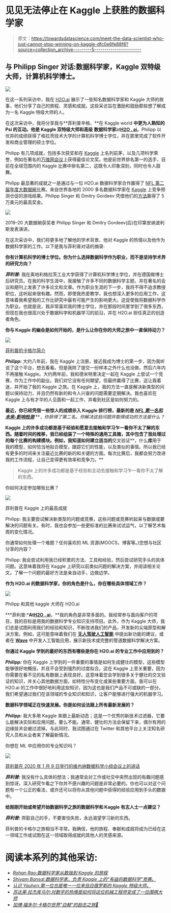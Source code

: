 # 见见无法停止在 Kaggle 上获胜的数据科学家

> 原文：<https://towardsdatascience.com/meet-the-data-scientist-who-just-cannot-stop-winning-on-kaggle-dfc0e6fe88f8?source=collection_archive---------5----------------------->

## 与 Philipp Singer 对话:数据科学家，Kaggle 双特级大师，计算机科学博士。

![](img/2c07903182c96b37bca8a3d4c9a798c7.png)

在这一系列采访中，我在 [H2O.ai](https://www.h2o.ai/) 展示了一些知名数据科学家和 Kaggle 大师的故事，他们分享了自己的旅程、灵感和成就。这些采访旨在激励和鼓励那些想了解成为一名 Kaggle 特级大师的人。

在这次采访中，我将分享我与**菲利普辛格、**在 Kaggle world **中更为人熟知的 **Psi** 的互动。**他是 **Kaggle 双特级大师**和**高级** **数据科学家**at[**H2O . ai**](https://www.h2o.ai/)。Philipp 以优异的成绩获得了格拉茨技术大学的计算机科学博士学位，并在那里完成了软件开发和商业管理的硕士学位。

Philipp 有几项成就，包括多次获奖和在 [Kaggle](https://www.kaggle.com/philippsinger) 上名列前茅，以及几项科学荣誉，例如在著名的[万维网会议](http://www.www2015.it/)上获得最佳论文奖。他是前世界排名第一的选手，目前在全球范围内的 Kaggle 比赛中排名第二，这既令人印象深刻，同时也令人鼓舞。

Philipp 最显著的成就之一是通过与一位 H2O.ai 数据科学家合作赢得了 [NFL 第二届年度大数据碗](https://www.kaggle.com/c/nfl-big-data-bowl-2020/overview)比赛。来自世界各地的 2000 多名数据科学家在 [Kaggle](https://www.kaggle.com/c/nfl-big-data-bowl-2020/) 上竞争预测仓促的游戏结果。Philipp Singer 和 Dmitry Gordeev 凭借他们的[方法](https://www.kaggle.com/c/nfl-big-data-bowl-2020/discussion/119400)赢得了 5 万美元的最高奖金。

![](img/0abf45c8559d9378369f26efd364cba7.png)

2019-20 大数据碗获奖者 Philipp Singer 和 Dmitry Gordeev(后)在印第安纳波利斯发表演讲。

在这次采访中，我们将更多地了解他的学术背景、他对 Kaggle 的热情以及他作为数据科学家的工作。以下是我与菲利普对话的摘录:

**你有计算机科学的博士学位。你为什么选择数据科学作为职业，而不是坚持学术界的研究方向？**

***菲利普:*** 我在奥地利格拉茨工业大学获得了计算机科学博士学位，并在德国做博士后研究员。在我的科学生涯中，我接触了许多不同的数据科学主题，并在著名的会议和期刊上发表了许多论文和文章。作为职业生涯的下一步，我将不得不追求教授职位，这听起来很有趣。然而，即使我热爱教学，我也想深入更多的应用工作，这意味着我希望我的工作比研究中最有可能产生的影响更大。这促使我将数据科学作为职业。也就是说，我非常喜欢我的博士学位，并在那段时间里学到了很多东西，但现在我也很高兴处于数据科学和机器学习的前沿，并在 H2O.ai 担任真正的创造者角色。

**你与 Kaggle 的幽会是如何开始的，是什么让你在你的大师之旅中一直保持动力？**

![](img/64da34fa8a407a75f138fa5971c8bdef.png)

[菲利普的卡格尔简介](https://www.kaggle.com/philippsinger)

***Philipp:*** 大约八年前，我在 Kaggle 上注册，接近我成为博士的第一步，因为我听说了这个平台，想去看看。但是我除了提交一份样本之外什么也没做，然后六年内不再接触 Kaggle。大约两年前，我和德米特里决定一起在 Kaggle 上尝试一个竞赛，作为工作中的副业。我们对它没有任何期望，但最终赢得了比赛，这让我着迷，并开始了我的 Kaggle 之旅。在 Kaggle 上，我的方法一直是解决新类型的问题以保持动力，并且仍然有新的和令人兴奋的问题需要定期解决。我也喜欢在 Kaggle 上与有才华的人见面和一起工作，并看到社区是如何努力的。

**最近，你已经凭借一些惊人的成绩杀入 Kaggle 排行榜，最新的是** [***NFL 第一名和未来-影响检测***](https://www.kaggle.com/c/nfl-impact-detection) ***，*你获得了第二名。你解决这些问题并取得成功的方法是什么？**

**Kaggle 上的许多成功都是基于经验和愿意去接触和学习乍一看你不太了解的东西。随着时间的推移，我已经组装了一个特殊的通用工具箱，其中包含了我处理过的每个比赛的构建模块。例如，我知道如何建立适当的**交叉验证**，什么**库**用于我的模型，如何恰当地拟合模型，跟踪它们的性能，以及类似的事情。所以我已经有更多的时间来关注最近比赛的新的和关键的方面。每次比赛后，我都会努力改进我的工作流程，让自己变得更有效率和竞争力。**

> Kaggle 上的许多成功都是基于经验和主动去接触和学习乍一看你不太了解的东西。

你如何决定参加哪些比赛？

![](img/5ce643e3dbddac076a9a7bfd7716b1d7.png)

菲利普在 Kaggle 上的最高成就

Philipp: 我主要尝试解决新类型的问题或竞赛，这些问题或竞赛听起来与数据或要解决的问题有关。有时，我也会参加一些更标准的比赛来试试运气，以了解艺术每周的变化情况。

你通常如何处理一个难题？任何喜欢的 ML 资源(MOOCS，博客等。)您想与社区分享的内容？

Philipp: 我会尝试利用我已经积累的方法、工具和经验，然后尝试研究手头的具体问题。这意味着我将在 Kaggle 上研究以前类似问题的解决方案，并阅读相关论文。了解一个问题的最好方法是亲自动手，边做边学。

**作为 H2O.ai 的数据科学家，你的角色是什么，你在哪些具体领域工作？**

![](img/10f5cc24189b6db6b8e9443d77c6e354.png)

Philipp 和其他 kaggle 大师在 H2O.ai

***菲利普:***At[**H2O . ai**](https://www.h2o.ai/)**，**我的角色是非常多面的。我经常参与面向客户的项目，我的目标是用我的数据科学专业知识支持项目。此外，作为 Kaggle 大师，我们总是试图利用我们的经验和知识，不断改进我们的产品，开发新的尖端原型和解决方案。例如，这可能意味着我们在 [**无人驾驶人工智能**](https://www.h2o.ai/products/h2o-driverless-ai/) 中提出新功能的建议，或者在 [**Wave**](https://www.h2o.ai/products/h2o-wave/) 中开发人工智能应用，展示新技术或完整的管道数据科学解决方案。

**你通过 Kaggle 学到的最好的东西有哪些是你在 H2O.ai 的专业工作中应用到的？**

***Philipp:*** 你在 Kaggle 上学到的一件重要的事情是如何生成健壮的模型，这些模型能够很好地概括，并且不会受到强烈的过度拟合。这在 Kaggle 上至关重要，因为你需要在看不见的私有数据上表现良好。这意味着您会学到很多关于健壮的交叉验证的知识，并关心其他数据方面，如特性分布变化或某些重要方面。我可以在 H2O.ai 的工作中很好地利用这些知识，因为这也是我们产品不可或缺的一部分。我们希望通过我们在该领域的专业知识和知识，让客户能够进行强大的机器学习。

**数据科学领域正在快速发展。你是如何设法跟上所有最新发展的？**

***Philipp:*** 我大多用 Kaggle 来跟上最新动态；这是一个优秀的新技术过滤器，它要么能解决实际和应用问题，要么不能。通常，健壮的方法会保留下来，偶尔有用的边缘技术会被过滤掉。与此同时，我试图通过在 Twitter 和其他平台上关注知名研究人员和从业者来了解最新情况。

你想在 ML 中应用你的专业知识吗？

[![](img/35a7d9fa40088dd10647a02f8a4b4821.png)](https://www.youtube.com/watch?v=6KF1KLLM6Q8)

[菲利普在 2020 年 1 月 9 日举行的维也纳数据科学小组会议上的讲话](https://www.youtube.com/watch?v=6KF1KLLM6Q8)

***菲利普:*** 我没有什么具体的想法；我通常会对工作或社交中突然出现的有趣问题感到惊讶。深入研究乍看之下你并不感兴趣的问题是非常必要的。你也可以对这个问题有一个公正的看法，或许还可以将你从其他问题中获得的经验应用到手头的数据中。

**给刚刚开始或希望开始数据科学之旅的数据科学和 Kaggle 有志人士一点建议？**

***菲利普:*** 弄脏自己的手，不要害怕失败，永远渴望学习新的东西。

菲利普的卡格尔之旅相当不寻常。我确信，他的旅程、奉献和成就将成为已经在这一领域工作或试图在这一领域取得成就的其他人的灵感来源。

# 阅读本系列的其他采访:

*   [*Rohan Rao:数据科学家从数独到 Kaggle 的旅程*](/a-data-scientists-journey-from-sudoku-to-kaggle-120876b7fa33)
*   [*Shivam Bansal:数据科学家，负责 Kaggle 上的“有益的数据科学”竞赛。*](/the-data-scientist-who-rules-the-data-science-for-good-competitions-on-kaggle-ab436595a29f)
*   [*认识 Yauhen:第一位也是唯一一位来自白俄罗斯的 Kaggle 特级大师。*](/meet-yauhen-the-first-and-the-only-kaggle-grandmaster-from-belarus-ee6ae3c86c65)
*   [*苏达莱·拉杰库马尔:对数字的热情是如何将这位机械工程师变成了一位围棋大师*](/how-a-passion-for-numbers-turned-this-mechanical-engineer-into-a-kaggle-grandmaster-8b1ae218afc)
*   [*加博·福多尔:卡格尔世界“白鲸”的励志之旅🐋*](/the-inspiring-journey-of-the-beluga-of-kaggle-world-5409e740a21b?sk=a500e2014feb175eae520931ff43b419)